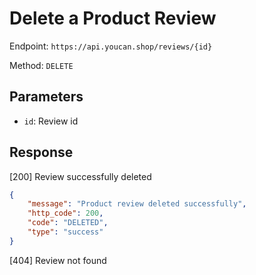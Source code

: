 # Delete a Product Review

Endpoint: `https://api.youcan.shop/reviews/{id}` 

Method: `DELETE`

## Parameters

- `id`: Review id

## Response

[200] Review successfully deleted

```json
{
    "message": "Product review deleted successfully",
    "http_code": 200,
    "code": "DELETED",
    "type": "success"
}
```

[404] Review not found